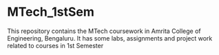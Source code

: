 # MTech_1stSem
This repository contains the MTech coursework in Amrita College of Engineering, Bengaluru. It has some labs, assignments and project work related to courses in 1st Semester
